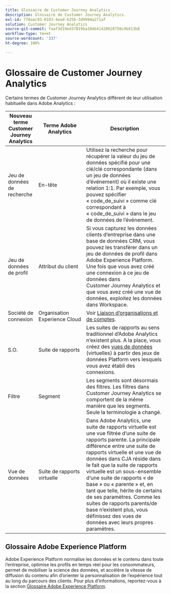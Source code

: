 ```yaml
---
title: Glossaire de Customer Journey Analytics
description: Glossaire de Customer Journey Analytics.
exl-id: 7f8aac93-0103-4ead-b25b-3d9994a271af
solution: Customer Journey Analytics
source-git-commit: faaf3d19ed37019ba284b41420628750cdb413b8
workflow-type: tm+mt
source-wordcount: '337'
ht-degree: 100%

---
```


# Glossaire de Customer Journey Analytics

Certains termes de Customer Journey Analytics diffèrent de leur utilisation habituelle dans Adobe Analytics :

| Nouveau terme Customer Journey Analytics | Terme Adobe Analytics | Description |
|---|---|---|
| Jeu de données de recherche | En-tête | Utilisez la recherche pour récupérer la valeur du jeu de données spécifié pour une clé/clé correspondante (dans un jeu de données d’événement) où il existe une relation 1:1. Par exemple, vous pouvez spécifier « code_de_suivi » comme clé correspondant à « code_de_suivi » dans le jeu de données de l’événement. |
| Jeu de données de profil | Attribut du client | Si vous capturez les données clients d’entreprise dans une base de données CRM, vous pouvez les transférer dans un jeu de données de profil dans Adobe Experience Platform. Une fois que vous avez créé une connexion à ce jeu de données dans Customer Journey Analytics et que vous avez créé une vue de données, exploitez les données dans Workspace. |
| Société de connexion | Organisation Experience Cloud | Voir [Liaison d’organisations et de comptes](https://experienceleague.adobe.com/docs/core-services/interface/manage-users-and-products/organizations.html?lang=fr#topic_C31CB834F109465A82ED57FF0563B3F1). |
| S.O. | Suite de rapports | Les suites de rapports au sens traditionnel d’Adobe Analytics n’existent plus. A la place, vous créez des [vues de données](/help/data-views/create-dataview.md) (virtuelles) à partir des jeux de données Platform vers lesquels vous avez établi des connexions. |
| Filtre | Segment | Les segments sont désormais des filtres. Les filtres dans Customer Journey Analytics se comportent de la même manière que les segments. Seule la terminologie a changé. |
| Vue de données | Suite de rapports virtuelle | Dans Adobe Analytics, une suite de rapports virtuelle est une vue filtrée dʼune suite de rapports parente. La principale différence entre une suite de rapports virtuelle et une vue de données dans CJA réside dans le fait que la suite de rapports virtuelle est un sous-ensemble d’une suite de rapports « de base » ou « parente » et, en tant que telle, hérite de certains de ses paramètres. Comme les suites de rapports parents/de base n’existent plus, vous définissez des vues de données avec leurs propres paramètres. |

## Glossaire Adobe Experience Platform

Adobe Experience Platform normalise les données et le contenu dans toute l’entreprise, optimise les profils en temps réel pour les consommateurs, permet de mobiliser la science des données, et accélère la vitesse de diffusion du contenu afin d’orienter la personnalisation de l’expérience tout au long du parcours des clients.
Pour plus d’informations, reportez-vous à la section [Glossaire Adobe Experience Platform](https://docs.adobe.com/content/help/fr-FR/experience-platform/landing/glossary.html).
